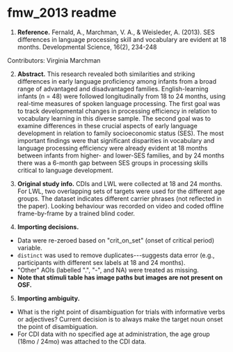 # fmw_2013 readme

1. **Reference.**
Fernald, A., Marchman, V. A., & Weisleder, A. (2013). SES differences in language processing skill and vocabulary are evident at 18 months. Developmental Science, 16(2), 234-248

Contributors: Virginia Marchman

2. **Abstract.**
This research revealed both similarities and striking differences in early language proficiency among infants from a broad range of advantaged and disadvantaged families. English-learning infants (n = 48) were followed longitudinally from 18 to 24 months, using real-time measures of spoken language processing. The first goal was to track developmental changes in processing efficiency in relation to vocabulary learning in this diverse sample. The second goal was to examine differences in these crucial aspects of early language development in relation to family socioeconomic status (SES). The most important findings were that significant disparities in vocabulary and language processing efficiency were already evident at 18 months between infants from higher- and lower-SES families, and by 24 months there was a 6-month gap between SES groups in processing skills critical to language development.

3. **Original study info.**
CDIs and LWL were collected at 18 and 24 months. For LWL, two overlapping sets of targets were used for the different age groups. The dataset indicates different carrier phrases (not reflected in the paper). Looking behaviour was recorded on video and coded offline frame-by-frame by a trained blind coder. 

4. **Importing decisions.**

- Data were re-zeroed based on "crit_on_set" (onset of critical period) variable.
- `distinct` was used to remove duplicates---suggests data error (e.g., participants with different sex labels at 18 and 24 months).
- "Other" AOIs (labelled ".", "-", and NA) were treated as missing.
- **Note that stimuli table has image paths but images are not present on OSF.**

5. **Importing ambiguity.**

- What is the right point of disambiguation for trials with informative verbs or adjectives? Current decision is to always make the target noun onset the point of disambiguation.
- For CDI data with no specified age at administration, the age group (18mo / 24mo) was attached to the CDI data.

